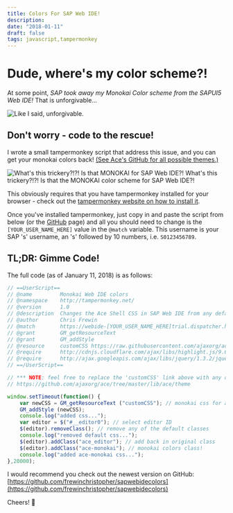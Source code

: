 ```yaml
---
title: Colors For SAP Web IDE!
description:
date: "2018-01-11"
draft: false
tags: javascript,tampermonkey
---
```


# Dude, where's my color scheme?!

At some point, _SAP took away my Monokai Color scheme from the SAPUI5 Web IDE!_ That is unforgivable...

![Like I said, unforgivable.](unforgivable.gif)

## Don't worry - code to the rescue!

I wrote a small tampermonkey script that address this issue, and you can get your monokai colors back! [(See Ace's GitHub for all possible themes.)](https://github.com/ajaxorg/ace/tree/master/lib/ace/theme)

![What's this trickery?!?! Is that MONOKAI for SAP Web IDE?!](sapwebidecolors.png)
What's this trickery?!?! Is that the MONOKAI color scheme for SAP Web IDE?!

This obviously requires that you have tampermonkey installed for your browser - check out the [tampermonkey website on how to install it](https://tampermonkey.net/).

Once you've installed tampermonkey, just copy in and paste the script from below (or the [GitHub](https://github.com/frewinchristopher/sapwebidecolors) page) and all you should need to change is the `[YOUR_USER_NAME_HERE]` value in the `@match` variable. This username is your SAP 's' username, an 's' followed by 10 numbers, i.e. `S0123456789`.

## TL;DR: Gimme Code!

The full code (as of January 11, 2018) is as follows:

```javascript
// ==UserScript==
// @name         Monokai Web IDE colors
// @namespace    http://tampermonkey.net/
// @version      1.0
// @description  Changes the Ace Shell CSS in SAP Web IDE from any defaults to Monokai.
// @author       Chris Frewin
// @match        https://webide-[YOUR_USER_NAME_HERE]trial.dispatcher.hanatrial.ondemand.com
// @grant        GM_getResourceText
// @grant        GM_addStyle
// @resource     customCSS https://raw.githubusercontent.com/ajaxorg/ace/master/lib/ace/theme/monokai.css
// @require      http://cdnjs.cloudflare.com/ajax/libs/highlight.js/9.6.0/highlight.min.js
// @require      http://ajax.googleapis.com/ajax/libs/jquery/1.3.2/jquery.min.js
// ==/UserScript==

// *** NOTE: feel free to replace the 'customCSS' link above with any of the following ace themes found here: (make sure to select the raw version!)
// https://github.com/ajaxorg/ace/tree/master/lib/ace/theme

window.setTimeout(function() {
    var newCSS = GM_getResourceText ("customCSS"); // monokai css for ace editor
    GM_addStyle (newCSS);
    console.log("added css...");
    var editor = $("#__editor0"); // select editor ID
    $(editor).removeClass(); // remove any of the default classes
    console.log("removed default css...");
    $(editor).addClass("ace_editor"); // add back in original class
    $(editor).addClass("ace-monokai"); // monokai colors class!
    console.log("added ace-monokai css...");
},20000);
```

I would recommend you check out the newest version on GitHub: [https://github.com/frewinchristopher/sapwebidecolors](https://github.com/frewinchristopher/sapwebidecolors)

Cheers! 🍺
